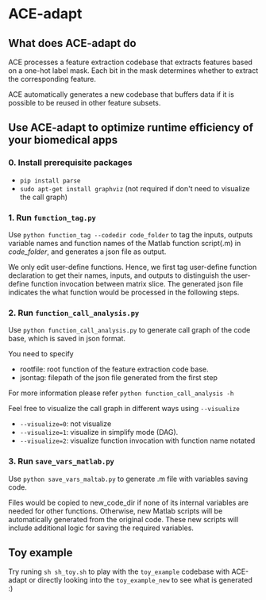 # ACE-adapt

## What does ACE-adapt do
ACE processes a feature extraction codebase that extracts features based on a one-hot label mask. Each bit in the mask determines whether to extract the corresponding feature.

ACE automatically generates a new codebase that buffers data if it is possible to be reused in other feature subsets.
    

## Use ACE-adapt to optimize runtime efficiency of your biomedical apps
### 0. Install prerequisite packages

- `pip install parse`
- `sudo apt-get install graphviz` (not required if don't need to visualize the call graph)

### 1. Run `function_tag.py`
Use `python function_tag --codedir code_folder`
to tag the inputs, outputs variable names and function names of the Matlab function script(.m) in *code_folder*, and generates a json file as output.

We only edit user-define functions. Hence, we first tag user-define function declaration to get their names, inputs, and outputs to distinguish the user-define function invocation between matrix slice. The generated json file indicates the what function would be processed in the following steps.

### 2. Run `function_call_analysis.py`
Use `python function_call_analysis.py` to generate call graph of the code base, which is saved in json format.

You need to specify 

- rootfile: root function of the feature extraction code base.
- jsontag: filepath of the json file generated from the first step

For more information please refer `python function_call_analysis -h`

Feel free to visualize the call graph in different ways using `--visualize`
- `--visualize=0`: not visualize
- `--visualize=1`: visualize in simplify mode (DAG).
- `--visualize=2`: visualize function invocation with function name notated

### 3. Run `save_vars_matlab.py`
Use `python save_vars_maltab.py` to generate .m file with variables saving code.

Files would be copied to new_code_dir if none of its internal variables are needed for other functions. Otherwise, new Matlab scripts will be automatically generated from the original code. These new scripts will include additional logic for saving the required variables.

## Toy example
Try runing 
`sh sh_toy.sh` to play with the `toy_example` codebase with ACE-adapt or directly looking into the `toy_example_new` to see what is generated :)
